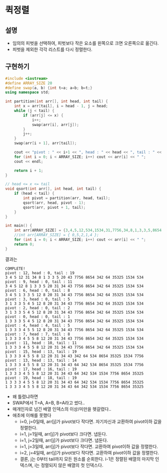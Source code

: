 # 퀵정렬
## 설명
- 임의의 피벗을 선택하여, 피벗보다 작은 요소를 왼쪽으로 크면 오른쪽으로 옮긴다.
- 피벗을 제외한 각각 리스트를 다시 정렬한다.

## 구현하기

```c++
#include <iostream>
#define ARRAY_SIZE 20
#define swap(a, b) {int t=a; a=b; b=t;}
using namespace std;

int partition(int arr[], int head, int tail) {
	int x = arr[tail], i = head - 1, j = head;
	while (j < tail) {
		if (arr[j] <= x) {
			i++;
			swap(arr[i], arr[j]);
		}
		j++;
	}
	swap(arr[i + 1], arr[tail]);

	cout << "pivot : " << i+1 << ", head : " << head << ", tail : " << tail << endl;
	for (int i = 0; i < ARRAY_SIZE; i++) cout << arr[i] << " ";
	cout << endl;

	return i + 1;
}

// head <= x <= tail
void qsort(int arr[], int head, int tail) {
	if (head < tail) {
		int pivot = partition(arr, head, tail);
		qsort(arr, head, pivot - 1);
		qsort(arr, pivot + 1, tail);
	}
}

int main() {
	int arr[ARRAY_SIZE] = {3,4,5,12,534,1534,31,7756,34,8,1,3,3,5,8654,342,64,35325,20,43};
	//int arr[ARRAY_SIZE] = { 0,5,2,1,4 };
	for (int i = 0; i < ARRAY_SIZE; i++) cout << arr[i] << " ";
	return 0;
}
```

결과는

```
COMPLETE!
pivot : 12, head : 0, tail : 19
3 4 5 12 31 34 8 1 3 3 5 20 43 7756 8654 342 64 35325 1534 534
pivot : 9, head : 0, tail : 11
3 4 5 12 8 1 3 3 5 20 31 34 43 7756 8654 342 64 35325 1534 534
pivot : 6, head : 0, tail : 8
3 4 5 1 3 3 5 12 8 20 31 34 43 7756 8654 342 64 35325 1534 534
pivot : 3, head : 0, tail : 5
3 1 3 3 5 4 5 12 8 20 31 34 43 7756 8654 342 64 35325 1534 534
pivot : 2, head : 0, tail : 2
3 1 3 3 5 4 5 12 8 20 31 34 43 7756 8654 342 64 35325 1534 534
pivot : 0, head : 0, tail : 1
1 3 3 3 5 4 5 12 8 20 31 34 43 7756 8654 342 64 35325 1534 534
pivot : 4, head : 4, tail : 5
1 3 3 3 4 5 5 12 8 20 31 34 43 7756 8654 342 64 35325 1534 534
pivot : 7, head : 7, tail : 8
1 3 3 3 4 5 5 8 12 20 31 34 43 7756 8654 342 64 35325 1534 534
pivot : 11, head : 10, tail : 11
1 3 3 3 4 5 5 8 12 20 31 34 43 7756 8654 342 64 35325 1534 534
pivot : 15, head : 13, tail : 19
1 3 3 3 4 5 5 8 12 20 31 34 43 342 64 534 8654 35325 1534 7756
pivot : 13, head : 13, tail : 14
1 3 3 3 4 5 5 8 12 20 31 34 43 64 342 534 8654 35325 1534 7756
pivot : 17, head : 16, tail : 19
1 3 3 3 4 5 5 8 12 20 31 34 43 64 342 534 1534 7756 8654 35325
pivot : 19, head : 18, tail : 19
1 3 3 3 4 5 5 8 12 20 31 34 43 64 342 534 1534 7756 8654 35325
1 3 3 3 4 5 5 8 12 20 31 34 43 64 342 534 1534 7756 8654 35325
```

- 왜 틀렸냐하면  
- SWAP에서 T=A, A=B, B=A라고 썼다..  
- 매개인자로 넘긴 배열 인덱스의 이상/미만을 헷갈렸다..  
- 애초에 이해를 못했다  
    - i=0, j=0일때, arr[j]가 pivot보다 작다면. 자기자신과 교환하여 pivot이하 값을 정렬한다.  
    - i=1, j=1일때, arr[j]가 pivot보다 크다면. 냅둔다.  
    - i=1, j=2일때, arr[j]가 pivot보다 크다면. 냅둔다.  
    - i=1, j=3일때, arr[j]가 pivot보다 작다면. 교환하여 pivot이하 값을 정렬한다.  
    - i=2, j=4일때, arr[j]가 pivot보다 작다면. 교환하여 pivot이하 값을 정렬한다.  
    - 결론, j는 0부터 tail까지 모든 원소를 순회한다. i-1은 정렬된 배열의 마지막 인덱스며, i는 정렬되지 않은 배열의 첫 인덱스다.  

